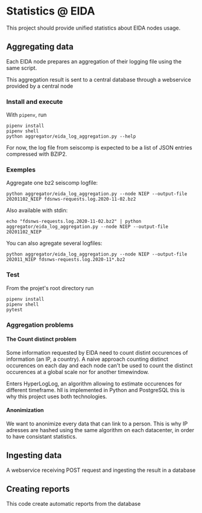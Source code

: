# Statistics @ EIDA

This project should provide unified statistics about EIDA nodes usage.
    

## Aggregating data

Each EIDA node prepares an aggregation of their logging file using the same script.

This aggregation result is sent to a central database through a webservice provided by a central node

### Install and execute

With `pipenv`, run 

    pipenv install
    pipenv shell
    python aggregator/eida_log_aggregation.py --help
    
For now, the log file from seiscomp is expected to be a list of JSON entries compressed with BZIP2.

### Exemples

Aggregate one bz2 seiscomp logfile:

    python aggregator/eida_log_aggregation.py --node NIEP --output-file 20201102_NIEP fdsnws-requests.log.2020-11-02.bz2
    
Also available with stdin:

    echo "fdsnws-requests.log.2020-11-02.bz2" | python aggregator/eida_log_aggregation.py --node NIEP --output-file 20201102_NIEP 
    
You can also agregate several logfiles:

    python aggregator/eida_log_aggregation.py --node NIEP --output-file 202011_NIEP fdsnws-requests.log.2020-11*.bz2 
    

### Test

From the projet's root directory run 

    pipenv install
    pipenv shell
    pytest
    
### Aggregation problems

#### The Count distinct problem

Some information requested by EIDA need to count distint occurences of information (an IP, a country). A naive approach counting distinct occurences on each day and each node can't be used to count the distinct occurences at a global scale nor for another timewindow.

Enters HyperLogLog, an algorithm allowing to estimate occurences for different timeframe. hll is implemented in Python and PostgreSQL this is why this project uses both technologies.

#### Anonimization

We want to anonimize every data that can link to a person. This is why IP adresses are hashed using the same algorithm on each datacenter, in order to have consistant statistics.

## Ingesting data

A webservice receiving POST request and ingesting the result in a database

## Creating reports

This code create automatic reports from the database


